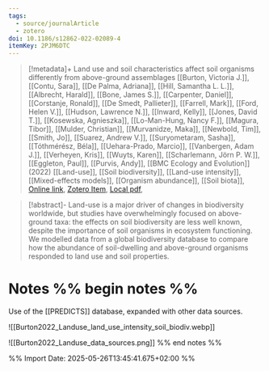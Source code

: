 ```yaml
---
tags:
  - source/journalArticle
  - zotero
doi: 10.1186/s12862-022-02089-4
itemKey: 2PJM6DTC
---
```

>[!metadata]+
> Land use and soil characteristics affect soil organisms differently from above-ground assemblages
> [[Burton, Victoria J.]], [[Contu, Sara]], [[De Palma, Adriana]], [[Hill, Samantha L. L.]], [[Albrecht, Harald]], [[Bone, James S.]], [[Carpenter, Daniel]], [[Corstanje, Ronald]], [[De Smedt, Pallieter]], [[Farrell, Mark]], [[Ford, Helen V.]], [[Hudson, Lawrence N.]], [[Inward, Kelly]], [[Jones, David T.]], [[Kosewska, Agnieszka]], [[Lo-Man-Hung, Nancy F.]], [[Magura, Tibor]], [[Mulder, Christian]], [[Murvanidze, Maka]], [[Newbold, Tim]], [[Smith, Jo]], [[Suarez, Andrew V.]], [[Suryometaram, Sasha]], [[Tóthmérész, Béla]], [[Uehara-Prado, Marcio]], [[Vanbergen, Adam J.]], [[Verheyen, Kris]], [[Wuyts, Karen]], [[Scharlemann, Jörn P. W.]], [[Eggleton, Paul]], [[Purvis, Andy]], 
> [[BMC Ecology and Evolution]] (2022)
> [[Land-use]], [[Soil biodiversity]], [[Land-use intensity]], [[Mixed-effects models]], [[Organism abundance]], [[Soil biota]], 
> [Online link](https://doi.org/10.1186/s12862-022-02089-4), [Zotero Item](zotero://select/library/items/2PJM6DTC), [Local pdf](file://C:/Users/aburg/Documents/references/zotero/storage/T8QDWP7P/Burton2022_Landuse.pdf), 

>[!abstract]-
>Land-use is a major driver of changes in biodiversity worldwide, but studies have overwhelmingly focused on above-ground taxa: the effects on soil biodiversity are less well known, despite the importance of soil organisms in ecosystem functioning. We modelled data from a global biodiversity database to compare how the abundance of soil-dwelling and above-ground organisms responded to land use and soil properties.

# Notes %% begin notes %%
Use of the [[PREDICTS]] database, expanded with other data sources.

![[Burton2022_Landuse_land_use_intensity_soil_biodiv.webp]]

![[Burton2022_Landuse_data_sources.png]]
%% end notes %%




%% Import Date: 2025-05-26T13:45:41.675+02:00 %%
